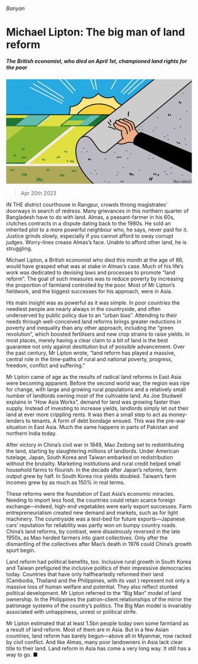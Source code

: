 ###### Banyan

# Michael Lipton: The big man of land reform 

##### The British economist, who died on April 1st, championed land rights for the poor 

![image](images/20230422_ASD001.jpg) 

> Apr 20th 2023 

IN THE district courthouse in Rangpur, crowds throng magistrates’ doorways in search of redress. Many grievances in this northern quarter of Bangladesh have to do with land. Almas, a peasant-farmer in his 60s, clutches contracts in a dispute dating back to the 1980s. He sold an inherited plot to a more powerful neighbour who, he says, never paid for it. Justice grinds slowly, especially if you cannot afford to sway corrupt judges. Worry-lines crease Almas’s face. Unable to afford other land, he is struggling.

Michael Lipton, a British economist who died this month at the age of 86, would have grasped what was at stake in Almas’s case. Much of his life’s work was dedicated to devising laws and processes to promote “land reform”. The goal of such measures was to reduce poverty by increasing the proportion of farmland controlled by the poor. Most of Mr Lipton’s fieldwork, and the biggest successes for his approach, were in Asia. 

His main insight was as powerful as it was simple. In poor countries the neediest people are nearly always in the countryside, and often underserved by public policy due to an “urban bias”. Attending to their needs through well-conceived land reforms brings greater reductions in poverty and inequality than any other approach, including the “green revolution”, which boosted fertilisers and new crop strains to raise yields. In most places, merely having a clear claim to a bit of land is the best guarantee not only against destitution but of possible advancement. Over the past century, Mr Lipton wrote, “land reform has played a massive, central role in the time-paths of rural and national poverty, progress, freedom, conflict and suffering.”

Mr Lipton came of age as the results of radical land reforms in East Asia were becoming apparent. Before the second world war, the region was ripe for change, with large and growing rural populations and a relatively small number of landlords owning most of the cultivable land. As Joe Studwell explains in “How Asia Works”, demand for land was growing faster than supply. Instead of investing to increase yields, landlords simply let out their land at ever more crippling rents. It was then a small step to act as money-lenders to tenants. A form of debt bondage ensued. This was the pre-war situation in East Asia. Much the same happens in parts of Pakistan and northern India today. 

After victory in China’s civil war in 1949, Mao Zedong set to redistributing the land, starting by slaughtering millions of landlords. Under American tutelage, Japan, South Korea and Taiwan embarked on redistribution without the brutality. Marketing institutions and rural credit helped small household farms to flourish. In the decade after Japan’s reforms, farm output grew by half. In South Korea rice yields doubled. Taiwan’s farm incomes grew by as much as 150% in real terms. 

These reforms were the foundation of East Asia’s economic miracles. Needing to import less food, the countries could retain scarce foreign exchange—indeed, high-end vegetables were early export successes. Farm entrepreneurialism created new demand and markets, such as for light machinery. The countryside was a test-bed for future exports—Japanese cars’ reputation for reliability was partly won on bumpy country roads. China’s land reforms, by contrast, were disastrously reversed in the late 1950s, as Mao herded farmers into giant collectives. Only after the dismantling of the collectives after Mao’s death in 1976 could China’s growth spurt begin.

Land reform had political benefits, too. Inclusive rural growth in South Korea and Taiwan prefigured the inclusive politics of their impressive democracies today. Countries that have only halfheartedly reformed their land (Cambodia, Thailand and the Philippines, with its vast ) represent not only a massive loss of human welfare and potential. They also reflect stunted political development. Mr Lipton referred to the “Big Man” model of land ownership. In the Philippines the patron-client relationships of the mirror the patronage systems of the country’s politics. The Big Man model is invariably associated with unhappiness, unrest or political strife.

Mr Lipton estimated that at least 1.5bn people today own some farmland as a result of land reform. Most of them are in Asia. But in a few Asian countries, land reform has barely begun—above all in Myanmar, now racked by civil conflict. And like Almas, many poor landowners in Asia lack clear title to their land. Land reform in Asia has come a very long way. It still has a way to go. ■







